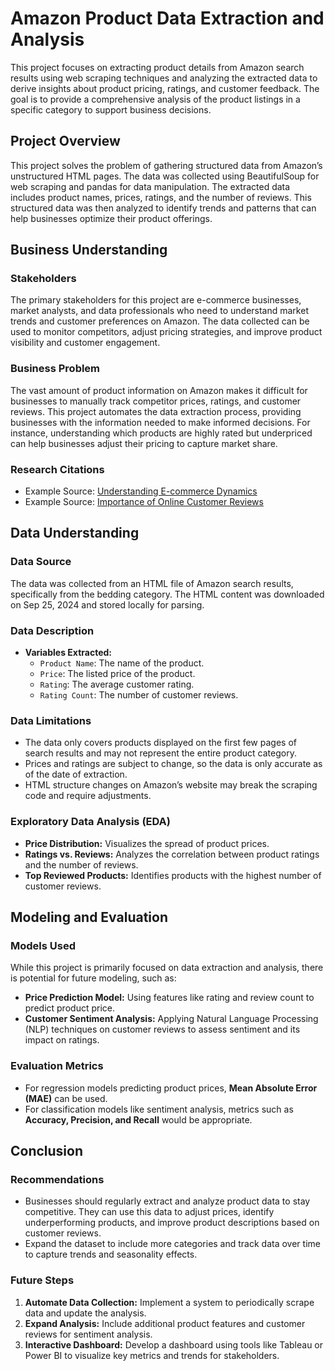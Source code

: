 # Amazon Product Data Extraction and Analysis

This project focuses on extracting product details from Amazon search results using web scraping techniques and analyzing the extracted data to derive insights about product pricing, ratings, and customer feedback. The goal is to provide a comprehensive analysis of the product listings in a specific category to support business decisions.

## Project Overview

This project solves the problem of gathering structured data from Amazon’s unstructured HTML pages. The data was collected using BeautifulSoup for web scraping and pandas for data manipulation. The extracted data includes product names, prices, ratings, and the number of reviews. This structured data was then analyzed to identify trends and patterns that can help businesses optimize their product offerings.

## Business Understanding

### Stakeholders
The primary stakeholders for this project are e-commerce businesses, market analysts, and data professionals who need to understand market trends and customer preferences on Amazon. The data collected can be used to monitor competitors, adjust pricing strategies, and improve product visibility and customer engagement.

### Business Problem
The vast amount of product information on Amazon makes it difficult for businesses to manually track competitor prices, ratings, and customer reviews. This project automates the data extraction process, providing businesses with the information needed to make informed decisions. For instance, understanding which products are highly rated but underpriced can help businesses adjust their pricing to capture market share.

### Research Citations
- Example Source: [Understanding E-commerce Dynamics](https://example-link.com)
- Example Source: [Importance of Online Customer Reviews](https://example-link.com)

## Data Understanding

### Data Source
The data was collected from an HTML file of Amazon search results, specifically from the bedding category. The HTML content was downloaded on Sep 25, 2024 and stored locally for parsing.

### Data Description
- **Variables Extracted:**
  - `Product Name`: The name of the product.
  - `Price`: The listed price of the product.
  - `Rating`: The average customer rating.
  - `Rating Count`: The number of customer reviews.

### Data Limitations
- The data only covers products displayed on the first few pages of search results and may not represent the entire product category.
- Prices and ratings are subject to change, so the data is only accurate as of the date of extraction.
- HTML structure changes on Amazon’s website may break the scraping code and require adjustments.

### Exploratory Data Analysis (EDA)
- **Price Distribution:** Visualizes the spread of product prices.
- **Ratings vs. Reviews:** Analyzes the correlation between product ratings and the number of reviews.
- **Top Reviewed Products:** Identifies products with the highest number of customer reviews.

## Modeling and Evaluation

### Models Used
While this project is primarily focused on data extraction and analysis, there is potential for future modeling, such as:
- **Price Prediction Model:** Using features like rating and review count to predict product price.
- **Customer Sentiment Analysis:** Applying Natural Language Processing (NLP) techniques on customer reviews to assess sentiment and its impact on ratings.

### Evaluation Metrics
- For regression models predicting product prices, **Mean Absolute Error (MAE)** can be used.
- For classification models like sentiment analysis, metrics such as **Accuracy, Precision, and Recall** would be appropriate.

## Conclusion

### Recommendations
- Businesses should regularly extract and analyze product data to stay competitive. They can use this data to adjust prices, identify underperforming products, and improve product descriptions based on customer reviews.
- Expand the dataset to include more categories and track data over time to capture trends and seasonality effects.

### Future Steps
1. **Automate Data Collection:** Implement a system to periodically scrape data and update the analysis.
2. **Expand Analysis:** Include additional product features and customer reviews for sentiment analysis.
3. **Interactive Dashboard:** Develop a dashboard using tools like Tableau or Power BI to visualize key metrics and trends for stakeholders.

